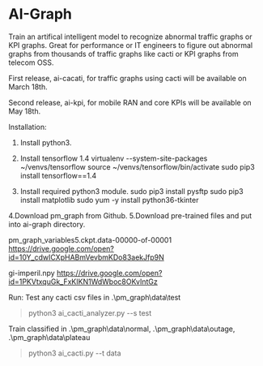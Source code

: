 # AI-Graph
Train an artifical intelligent model to recognize abnormal traffic graphs or KPI graphs. Great for performance or IT engineers to figure out abnormal graphs from thousands of traffic graphs like cacti or KPI graphs from telecom OSS.

First release, ai-cacati, for traffic graphs using cacti will be available on March 18th.

Second release, ai-kpi, for mobile RAN and core KPIs will be available on May 18th.

Installation:
1. Install python3.

2. Install tensorflow 1.4
virtualenv --system-site-packages ~/venvs/tensorflow
source ~/venvs/tensorflow/bin/activate
sudo pip3 install tensorflow==1.4

3. Install required python3 module.
sudo pip3 install pysftp
sudo pip3 install matplotlib
sudo yum -y install python36-tkinter

4.Download pm_graph from Github.
5.Download pre-trained files and put into ai-graph directory.

pm_graph_variables5.ckpt.data-00000-of-00001
https://drive.google.com/open?id=10Y_cdwICXpHABmVevbmKDo83aekJfp9N

gi-imperil.npy
https://drive.google.com/open?id=1PKVtxquGk_FxKIKN1WdWboc8OKvIntGz

Run:
Test any cacti csv files in .\pm_graph\data\test
>python3 ai_cacti_analyzer.py --s test

Train classified in .\pm_graph\data\normal, .\pm_graph\data\outage, .\pm_graph\data\plateau
>python3 ai_cacti.py --t data
